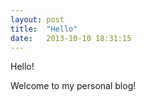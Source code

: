```yaml
---
layout: post
title:  "Hello"
date:   2013-10-10 18:31:15
---
```


Hello!

Welcome to my personal blog!
